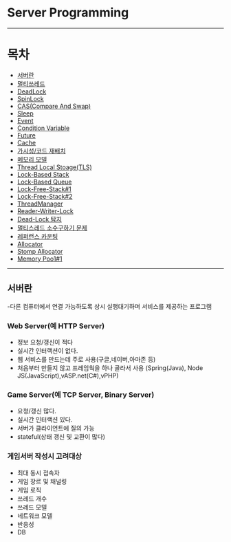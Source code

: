 # Server Programming
* * *
# 목차
 * [서버란](#서버란)
  * [멀티쓰레드](#멀티쓰레드)
  * [DeadLock](https://github.com/sunkiyu/Server-Programming/blob/ea5804437b3fc1b0bc5c0e74fe50ab0eae16b99e/DeadLock/README.md)
  * [SpinLock](https://github.com/sunkiyu/Server-Programming/blob/514193b66bb37ae9b7a6032012482cda0f6a470c/SpinLock/README.md)
  * [CAS(Compare And Swap)](https://github.com/sunkiyu/Server-Programming/blob/083f88889266a8e1e7d28d7cb19140e4b39d4522/CAS/README.md)
  * [Sleep](https://github.com/sunkiyu/Server-Programming/blob/35042c521d923b0afc54bfb8b4fef260164ccf2e/Sleep/README.md)
  * [Event](https://github.com/sunkiyu/Server-Programming/blob/865fdadd86661e9e183d2dd3c91d7b3d6b65f9d6/Event/README.md)
  * [Condition Variable](https://github.com/sunkiyu/Server-Programming/blob/e03faf4da32ef2e15b9d35849c2b5c1c5484db15/Condition%20Variable/README.md)
  * [Future](https://github.com/sunkiyu/Server-Programming/blob/bb8922b00295ba37977bdfd6eefc5149f21121d7/Future/README.md)
  * [Cache](https://github.com/sunkiyu/Server-Programming/blob/25ee0f9553e0666642a3705734ce01137a60ccac/Cache/README.md)
  * [가시성/코드 재배치](https://github.com/sunkiyu/Server-Programming/blob/1d09a1dc94c99a6e2145a2052d3aebb79dbe67c6/%EA%B0%80%EC%8B%9C%EC%84%B1-%EC%BD%94%EB%93%9C%20%EC%9E%AC%EB%B0%B0%EC%B9%98/README.md)
  * [메모리 모델](https://github.com/sunkiyu/Server-Programming/blob/1daf24d651a6544c348e586dde454bfeedcd97ef/Memory%20Model/README.md)
  * [Thread Local Stoage(TLS)](https://github.com/sunkiyu/Server-Programming/blob/bdb74293bc6638e5ffad988c3ed7065658f5d692/TLS/README.md)
  * [Lock-Based Stack](https://github.com/sunkiyu/Server-Programming/blob/39b0bcae6e48a495601073a1005a9830f67982fa/LockBased%20Stack%20Queue/README.md)
  * [Lock-Based Queue](https://github.com/sunkiyu/Server-Programming/blob/39b0bcae6e48a495601073a1005a9830f67982fa/LockBased%20Stack%20Queue/README.md)
  * [Lock-Free-Stack#1](https://github.com/sunkiyu/Server-Programming/blob/e8e1eb5fe53f8574cbf172b9bd42dd933f99f949/Lock-Free-Stack%231/README.md)
  * [Lock-Free-Stack#2](https://github.com/sunkiyu/Server-Programming/blob/e8e1eb5fe53f8574cbf172b9bd42dd933f99f949/Lock-Free-Stack%232/README.md)
  * [ThreadManager](https://github.com/sunkiyu/Server-Programming/blob/ce48ed5016838b434bd97efeac10f0daec92b81d/ThreadManager/README.md)
  * [Reader-Writer-Lock](https://github.com/sunkiyu/Server-Programming/blob/bf6b74ded550721db0617aac70b4854fd519cd21/Reader-Writer-Lock/README.md)
  * [Dead-Lock 탐지](https://github.com/sunkiyu/Server-Programming/blob/9648d53a8f23a825ffde403be6ee80bd6196f06c/DeadLock%20Detection/README.md)
  * [멀티스레드 소수구하기 문제](https://github.com/sunkiyu/Server-Programming/blob/273667fa034ad9ce06a50c8f0608ff9f5abf1922/%EB%A9%80%ED%8B%B0%EC%8A%A4%EB%A0%88%EB%93%9C%20%EC%86%8C%EC%88%98%20%EA%B5%AC%ED%95%98%EA%B8%B0/README.md)
  * [레퍼런스 카운팅](https://github.com/sunkiyu/Server-Programming/blob/09b55dc4d0b8d82f16310322fa867d9d2859baf7/ReferenceCounting/README.md)
  * [Allocator](https://github.com/sunkiyu/Server-Programming/blob/16dff2a85aa74d43cfc077488d2772c43038050b/Allocator/README.md)
  * [Stomp Allocator](https://github.com/sunkiyu/Server-Programming/blob/c2558c16d9c5db573dde237ba207069131d105a3/Stomp-Allocator/README.md)
  * [Memory Poo1#1](https://github.com/sunkiyu/Server-Programming/blob/56ca3cdae840ef097fa485dbea188e92f5e61a7e/Memory%20Pool%231/README.md)
* * *
## 서버란
-다른 컴퓨터에서 연결 가능하도록 상시 실행대기하며 서비스를 제공하는 프로그램

### Web Server(예 HTTP Server)
* 정보 요청/갱신이 적다
* 실시간 인터랙션이 없다.
* 웹 서비스를 만드는데 주로 사용(구글,네이버,아마존 등)
* 처음부터 만들지 않고 프레임웍을 하나 골라서 사용
  (Spring(Java), Node JS(JavaScript),vASP.net(C#),vPHP)

### Game Server(예 TCP Server, Binary Server)
* 요청/갱신 많다.
* 실시간 인터랙션 있다.
* 서버가 클라이언트에 질의 가능
* stateful(상태 갱신 및 교환이 많다)

### 게임서버 작성시 고려대상
* 최대 동시 접속자
* 게임 장르 및 채널링
* 게임 로직
* 쓰레드 개수
* 쓰레드 모델
* 네트워크 모델
* 반응성
* DB  

